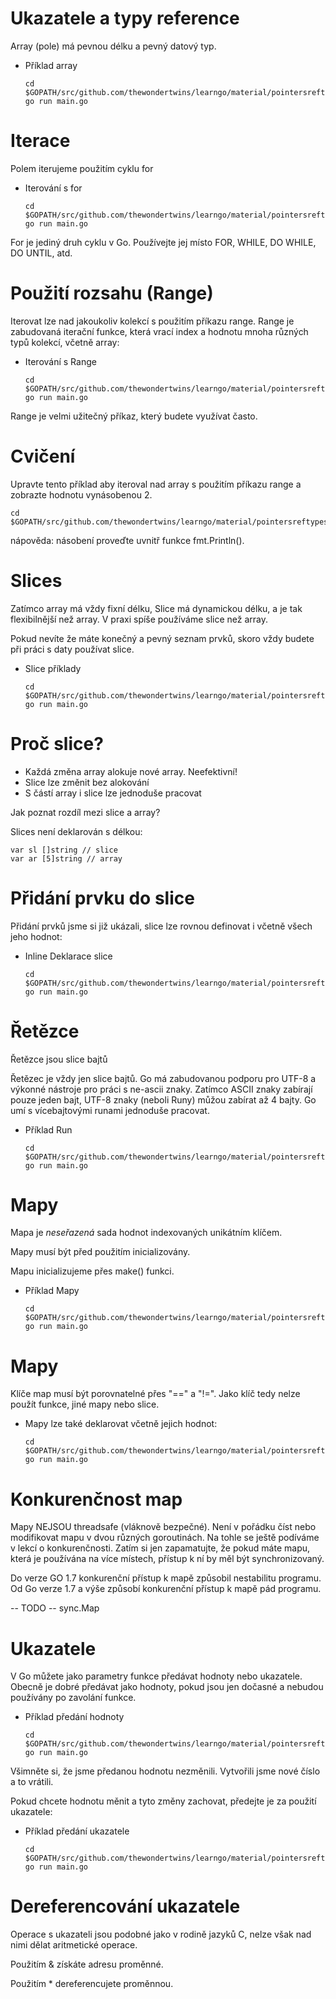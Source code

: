 # Ukazatele a typy reference

Array (pole) má pevnou délku a pevný datový typ.

- Příklad array

    ```
	cd $GOPATH/src/github.com/thewondertwins/learngo/material/pointersreftypes/demos/array
	go run main.go
	```

# Iterace

Polem iterujeme použitím cyklu for

- Iterování s for

    ```
	cd $GOPATH/src/github.com/thewondertwins/learngo/material/pointersreftypes/demos/array
	go run main.go
	```

For je jediný druh cyklu v Go. Používejte jej místo FOR, WHILE, DO WHILE, DO UNTIL, atd.

# Použití rozsahu (Range)

Iterovat lze nad jakoukoliv kolekcí s použitím příkazu range. Range je zabudovaná iterační funkce, která vrací index a hodnotu mnoha různých typů kolekcí, včetně array:

- Iterování s Range

    ```
	cd $GOPATH/src/github.com/thewondertwins/learngo/material/pointersreftypes/demos/array
	go run main.go
	```

Range je velmi užitečný příkaz, který budete využívat často.

# Cvičení

Upravte tento příklad aby iteroval nad array s použitím příkazu range a zobrazte hodnotu vynásobenou 2.

	cd $GOPATH/src/github.com/thewondertwins/learngo/material/pointersreftypes/exercises/range

nápověda: násobení proveďte uvnitř funkce fmt.Println().

# Slices


Zatímco array má vždy fixní délku, Slice má dynamickou délku, a je tak flexibilnější než array. V praxi spíše používáme slice než array.

Pokud nevíte že máte konečný a pevný seznam prvků, skoro vždy budete při práci s daty používat slice.

- Slice příklady

    ```
	cd $GOPATH/src/github.com/thewondertwins/learngo/material/pointersreftypes/demos/slice
	go run main.go
	```

# Proč slice?

- Každá změna array alokuje nové array. Neefektivní!
- Slice lze změnit bez alokování
- S částí array i slice lze jednoduše pracovat

Jak poznat rozdíl mezi slice a array?

Slices není deklarován s délkou:

	var sl []string // slice
	var ar [5]string // array

# Přidání prvku do slice

Přidání prvků jsme si již ukázali, slice lze rovnou definovat i včetně všech jeho hodnot:

- Inline Deklarace slice

    ```
	cd $GOPATH/src/github.com/thewondertwins/learngo/material/pointersreftypes/demos/slice
	go run main.go
	```

# Řetězce

Řetězce jsou slice bajtů

Řetězec je vždy jen slice bajtů. Go má zabudovanou podporu pro UTF-8 a výkonné nástroje pro práci s ne-ascii znaky. Zatímco ASCII znaky zabírají pouze jeden bajt, UTF-8 znaky (neboli Runy) můžou zabírat až 4 bajty. Go umí s vícebajtovými runami jednoduše pracovat.

- Příklad Run

    ```
	cd $GOPATH/src/github.com/thewondertwins/learngo/material/pointersreftypes/demos/runes
	go run main.go
	```

# Mapy

Mapa je _neseřazená_ sada hodnot indexovaných unikátním klíčem.

Mapy musí být před použitím inicializovány.

Mapu inicializujeme přes make() funkci.

- Příklad Mapy

    ```
	cd $GOPATH/src/github.com/thewondertwins/learngo/material/pointersreftypes/demos/maps
	go run main.go
	```

# Mapy

Klíče map musí být porovnatelné přes "==" a "!=". Jako klíč tedy nelze použít funkce, jiné mapy nebo slice.

- Mapy lze také deklarovat včetně jejich hodnot:

    ```
	cd $GOPATH/src/github.com/thewondertwins/learngo/material/pointersreftypes/demos/mapsinline
	go run main.go
	```

# Konkurenčnost map

Mapy NEJSOU threadsafe (vláknově bezpečné). Není v pořádku číst nebo modifikovat mapu v dvou různých goroutinách. Na tohle se ještě podíváme v lekcí o konkurenčnosti. Zatím si jen zapamatujte, že pokud máte mapu, která je používána na více místech, přístup k ní by měl být synchronizovaný.

Do verze GO 1.7 konkurenční přístup k mapě způsobil nestabilitu programu. Od Go verze 1.7 a výše způsobí konkurenční přístup k mapě pád programu.

 -- TODO -- sync.Map

# Ukazatele

V Go můžete jako parametry funkce předávat hodnoty nebo ukazatele. Obecně je dobré předávat jako hodnoty, pokud jsou jen dočasné a nebudou používány po zavolání funkce.

- Příklad předání hodnoty

    ```
	cd $GOPATH/src/github.com/thewondertwins/learngo/material/pointersreftypes/demos/passbyval
	go run main.go
	```

Všimněte si, že jsme předanou hodnotu nezměnili. Vytvořili jsme nové číslo a to vrátili.

Pokud chcete hodnotu měnit a tyto změny zachovat, předejte je za použití ukazatele:

- Příklad předání ukazatele

    ```
	cd $GOPATH/src/github.com/thewondertwins/learngo/material/pointersreftypes/demos/passbyref
	go run main.go
	```

# Dereferencování ukazatele

Operace s ukazateli jsou podobné jako v rodině jazyků C, nelze však nad nimi dělat aritmetické operace.

Použitím & získáte adresu proměnné.

Použitím * dereferencujete proměnnou.







